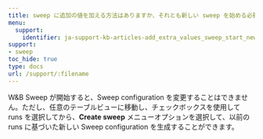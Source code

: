 ```yaml
---
title: sweep に追加の値を加える方法はありますか、それとも新しい sweep を始める必要がありますか？
menu:
  support:
    identifier: ja-support-kb-articles-add_extra_values_sweep_start_new_one
support:
- sweep
toc_hide: true
type: docs
url: /support/:filename
---
```


W&B Sweep が開始すると、Sweep configuration を変更することはできません。ただし、任意のテーブルビューに移動し、チェックボックスを使用して runs を選択してから、**Create sweep** メニューオプションを選択して、以前の runs に基づいた新しい Sweep configuration を生成することができます。